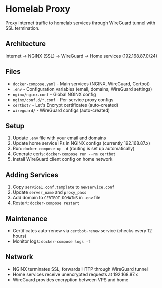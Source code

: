# Homelab Proxy

Proxy internet traffic to homelab services through WireGuard tunnel with SSL termination.

## Architecture
Internet → NGINX (SSL) → WireGuard → Home services (192.168.87.0/24)

## Files
- `docker-compose.yaml` - Main services (NGINX, WireGuard, Certbot)
- `.env` - Configuration variables (email, domains, WireGuard settings)
- `nginx/nginx.conf` - Global NGINX config  
- `nginx/conf.d/*.conf` - Per-service proxy configs
- `certbot/` - Let's Encrypt certificates (auto-created)
- `wireguard/` - WireGuard configs (auto-created)

## Setup
1. Update `.env` file with your email and domains
2. Update home service IPs in NGINX configs (currently 192.168.87.x)
3. Run: `docker-compose up -d` (routing is set up automatically)
4. Generate certs: `docker-compose run --rm certbot`
5. Install WireGuard client config on home network

## Adding Services
1. Copy `service1.conf.template` to `newservice.conf`
2. Update `server_name` and `proxy_pass` 
3. Add domain to `CERTBOT_DOMAINS` in `.env` file
4. Restart: `docker-compose restart`

## Maintenance
- Certificates auto-renew via `certbot-renew` service (checks every 12 hours)
- Monitor logs: `docker-compose logs -f`

## Network
- NGINX terminates SSL, forwards HTTP through WireGuard tunnel
- Home services receive unencrypted requests at 192.168.87.x
- WireGuard provides encryption between VPS and home